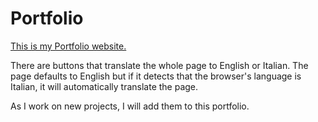 ﻿# Portfolio
[This is my Portfolio website.](http://metsuryu.github.io/Portfolio/)

There are buttons that translate the whole page to English or Italian. The page defaults to English but if it detects that the browser's language is Italian, it will automatically translate the page.

As I work on new projects, I will add them to this portfolio.